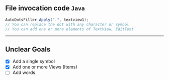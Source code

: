 ## File invocation code `Java`
```Java
AutoDotsFiller.Apply(".", textview1);
// You can replace the dot with any character or symbol
// You can add one or more elements of TextView, EditText
```

---

## Unclear Goals
- [x] Add a single symbol
- [x] Add one or more Views (Items)
- [ ] Add words
